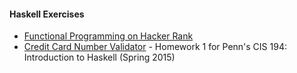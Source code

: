 #### Haskell Exercises

- [Functional Programming on Hacker Rank](https://github.com/DRosadoYew/HaskellRank)
- [Credit Card Number Validator](https://github.com/DRosadoYew/Haskell-Exercises/tree/master/CreditCardValidator) - Homework 1 for Penn's CIS 194: Introduction to Haskell (Spring 2015)
